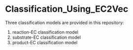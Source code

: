 # Classification_Using_EC2Vec
Three classification models are provided in this repository:

1. reaction-EC classification model
2. substrate-EC classification model
3. product-EC classification model
